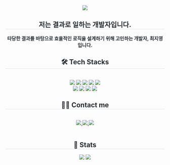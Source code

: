 <div align= "center">
    <img src="https://capsule-render.vercel.app/api?type=waving&color=2e4bdc&height=180&text=Jiyoung's%20Github&animation=fadeIn&fontColor=000000&fontSize=50" />
    </div>
    <div align= "center"> 
    <h2 style="border-bottom: 1px solid #d8dee4; color: #282d33;"> 저는 결과로 일하는 개발자입니다. </h2>  
    <div style="font-weight: 700; font-size: 15px; text-align: center; color: #282d33;"> 타당한 결과를 바탕으로 효율적인 로직을 설계하기 위해 고민하는 개발자, 최지영입니다. </div> 
    </div>
    <div align= "center">
    <h2 style="border-bottom: 1px solid #d8dee4; color: #282d33;"> 🛠️ Tech Stacks </h2> <br> 
    <div style="margin: 0 auto; text-align: center;" align= "center"> <img src="https://img.shields.io/badge/Git-F05032?style=for-the-badge&logo=Git&logoColor=white">
          <img src="https://img.shields.io/badge/Github-181717?style=for-the-badge&logo=Github&logoColor=white">
          <img src="https://img.shields.io/badge/HTML5-E34F26?style=for-the-badge&logo=HTML5&logoColor=white">
          <img src="https://img.shields.io/badge/Java-007396?style=for-the-badge&logo=Java&logoColor=white">
          <img src="https://img.shields.io/badge/Javascript-F7DF1E?style=for-the-badge&logo=Javascript&logoColor=white">
          <br/><img src="https://img.shields.io/badge/MySQL-4479A1?style=for-the-badge&logo=MySQL&logoColor=white">
          <img src="https://img.shields.io/badge/Oracle-F80000?style=for-the-badge&logo=Oracle&logoColor=white">
          <img src="https://img.shields.io/badge/Spring-6DB33F?style=for-the-badge&logo=Spring&logoColor=white">
          <img src="https://img.shields.io/badge/Spring Boot-6DB33F?style=for-the-badge&logo=Spring Boot&logoColor=white">
          </div>
    </div>
    <div align= "center">
    <h2 style="border-bottom: 1px solid #d8dee4; color: #282d33;"> 🧑‍💻 Contact me </h2> <br> 
    <div align= "center"> <a href=https://blog.naver.com/shp10116> <img src="https://img.shields.io/badge/Naver-03C75A?style=for-the-badge&logo=Naver&logoColor=white&link=https://blog.naver.com/shp10116"> </a>
         <a href=mailto:jiyeongchoe920@gmail.com> <img src="https://img.shields.io/badge/Gmail-EA4335?style=for-the-badge&logo=Gmail&logoColor=white&link=mailto:jiyeongchoe920@gmail.com"> </a>
         <a href=https://square-roof-365.notion.site/With-Result-6da74179bd1647999a4bdf5f7849e306?pvs=4> <img src="https://img.shields.io/badge/Notion-000000?style=for-the-badge&logo=Notion&logoColor=white&link=https://square-roof-365.notion.site/With-Result-6da74179bd1647999a4bdf5f7849e306?pvs=4"> </a>
          </div>  <br> 
    <div align= "center">  </div> 
    </div>
    <div align= "center"> 
    <h2 style="border-bottom: 1px solid #d8dee4; color: #282d33;"> 🏅 Stats </h2> <div align= "center"> <img src="https://github-readme-stats.vercel.app/api?username=sweetpototo&bg_color=180,00000000,00000000&title_color=000000&text_color=000000"
         /> <img src="https://github-readme-stats.vercel.app/api/top-langs/?username=sweetpototo&layout=compact&bg_color=180,00000000,00000000&title_color=000000&text_color=000000"
           /> </div> 
    </div>
    
